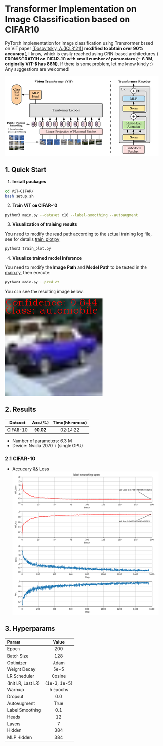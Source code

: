# Transformer Implementation on Image Classification based on CIFAR10

PyTorch implementation for image classification using Transformer based on ViT paper [[Dosovitskiy, A.(ICLR'21)]](https://openreview.net/forum?id=YicbFdNTTy) **modified to obtain over 90% accuracy**(, I know, which is easily reached using CNN-based architectures.) **FROM SCRATCH on CIFAR-10 with small number of parameters (= 6.3M, originally ViT-B has 86M)**. If there is some problem, let me know kindly :) Any suggestions are welcomed!

!["vit_figure"](/imgs/vit_figure.png)

## 1. Quick Start

1. **Install packages**
```sh
cd ViT-CIFAR/
bash setup.sh
```

2. **Train ViT on CIFAR-10**

```sh
python3 main.py --dataset c10 --label-smoothing --autoaugment
```

3. **Visualization of training results**

You need to modify the read path according to the actual training log file, see for details [train_plot.py](/train_plot.py)
```sh
python3 train_plot.py
```

4. **Visualize trained model inference**

You need to modify the **Image Path** and **Model Path** to be tested in the [main.py](/main.py), then execute:
```sh
python3 main.py --predict
```
You can see the resulting image below.

![Predict result](imgs/predict_result.png)


## 2. Results

|Dataset|Acc.(%)|Time(hh:mm:ss)|
|:--:|:--:|:--:|
|CIFAR-10|**90.02**|02:14:22|

* Number of parameters: 6.3 M
* Device: Nvidia 2070Ti (single GPU)



### 2.1 CIFAR-10
* Accucary && Loss
![Acc. C10](imgs/train_result.png)


## 3. Hyperparams

|Param|Value|
|:--|:--:|
|Epoch|200|
|Batch Size|128|
|Optimizer|Adam|
|Weight Decay|5e-5|
|LR Scheduler|Cosine|
|(Init LR, Last LR)|(1e-3, 1e-5)|
|Warmup|5 epochs|
|Dropout|0.0|
|AutoAugment|True|
|Label Smoothing|0.1|
|Heads|12|
|Layers|7|
|Hidden|384|
|MLP Hidden|384|

